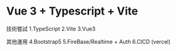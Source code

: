 # Vue 3 + Typescript + Vite

技術嘗試
1.TypeScript
2.Vite
3.Vue3

其他運用
4.Bootstrap5
5.FireBase/Realtime + Auth
6.CICD (vercel)
